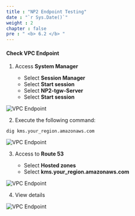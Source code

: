 ```yaml
---
title : "NP2 Endpoint Testing"
date : "`r Sys.Date()`"
weight : 2
chapter : false
pre : " <b> 6.2 </b> "
---
```


#### Check VPC Endpoint

1. Access **System Manager**

   - Select **Session Manager**
   - Select **Start session**
   - Select **NP2-tgw-Server**
   - Select **Start session**

![VPC Endpoint](/images/Lab-VPC-Endpoint-AWS/1/0005.png?featherlight=false&width=90pc)

2. Execute the following command:

```
dig kms.your_region.amazonaws.com
```

![VPC Endpoint](/images/Lab-VPC-Endpoint-AWS/1/0006.png?featherlight=false&width=90pc)

3. Access to **Route 53**

   - Select **Hosted zones**
   - Select **kms.your_region.amazonaws.com**

![VPC Endpoint](/images/Lab-VPC-Endpoint-AWS/1/0007.png?featherlight=false&width=90pc)

4. View details

![VPC Endpoint](/images/Lab-VPC-Endpoint-AWS/1/0008.png?featherlight=false&width=90pc)